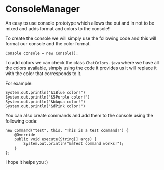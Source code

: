 # ConsoleManager
An easy to use console prototype which allows the out and in not to be mixed and adds format and colors to the console!

To create the console we will simply use the following code and this will format our console and the color format.

```
Console console = new Console();
```

To add colors we can check the class `ChatColors.java` where we have all the colors available, simply using the code it provides us it will replace it with the color that corresponds to it.

For example:

```
System.out.println("&1Blue color!")
System.out.println("&5Purple color!")
System.out.println("&bAqua color!")
System.out.println("&dPink color!")
```

You can also create commands and add them to the console using the following code:

```
new Command("test", this, "This is a test command!") {
    @Override
    public void execute(String[] args) {
        System.out.println("&aTest command works!");
    }           
};
```

I hope it helps you :)